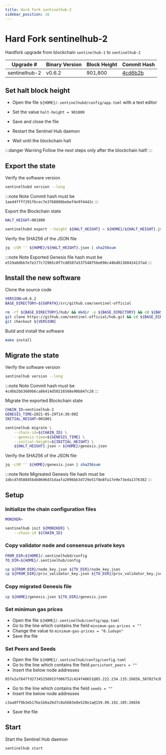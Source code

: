 ```yaml
---
title: Hard Fork sentinelhub-2
sidebar_position: 16
---
```


# Hard Fork sentinelhub-2

Hardfork upgrade from blockchain `sentinelhub-1` to `sentinelhub-2`

| **Upgrade #** | **Binary Version**  | **Block Height** | **Commit Hash** |
|---------------|---------------------|------------------|-----------------|
| sentinelhub-2 | v0.6.2              | 901,800          | [4cd6b2b](https://github.com/sentinel-official/hub/commit/4cd6b2bb3609b6ca86414d50216568e90b847c28) |

## Set halt block height

- Open the file `${HOME}/.sentinelhubd/config/app.toml` with a text editor

- Set the value `halt-height = 901800`

- Save and close the file

- Restart the Sentinel Hub daemon

- Wait until the blockchain halt

:::danger Warning
Follow the next steps only after the blockchain halt!
:::

## Export the state

Verify the software version

```bash
sentinelhubd version --long
```

:::note Note
Commit hash must be `1aed4ffff291f6cec7e3768806bebef4e9f4442c`
:::

Export the Blockchain state

```bash
HALT_HEIGHT=901800

sentinelhubd export --height ${HALT_HEIGHT} > ${HOME}/${HALT_HEIGHT}.json
```

Verify the SHA256 of the JSON file

```bash
jq -cSM '' ${HOME}/${HALT_HEIGHT}.json | sha256sum
```

:::note Note
Exported Genesis file hash must be `e519a0dbb7e7e177c72965c0f7cd8507a537548f56e696c44bd01360424137ad`
:::

## Install the new software

Clone the source code

```bash
VERSION=v0.6.2
BASE_DIRECTORY=${GOPATH}/src/github.com/sentinel-official

rm -rf ${BASE_DIRECTORY}/hub/ && mkdir -p ${BASE_DIRECTORY} && cd ${BASE_DIRECTORY}/ && \
git clone https://github.com/sentinel-official/hub.git && cd ${BASE_DIRECTORY}/hub/ && \
git checkout ${VERSION}
```

Build and install the software

```bash
make install
```

## Migrate the state

Verify the software version

```bash
sentinelhub version --long
```

:::note Note
Commit hash must be `4cd6b2bb3609b6ca86414d50216568e90b847c28`
:::

Migrate the exported Blockchain state

```bash
CHAIN_ID=sentinelhub-2
GENESIS_TIME=2021-05-29T14:30:00Z
INITIAL_HEIGHT=901801

sentinelhub migrate \
    --chain-id=${CHAIN_ID} \
    --genesis-time=${GENESIS_TIME} \
    --initial-height=${INITIAL_HEIGHT} \
    ${HALT_HEIGHT}.json > ${HOME}/genesis.json
```

Verify the SHA256 of the JSON file

```bash
jq -cSM '' ${HOME}/genesis.json | sha256sum
```

:::note Note
Migreated Genesis file hash must be `1dbcd7d58845b4b0696d31daafa2096bb3d729e51f8e8fa17e9e73eda1376382`
:::

## Setup

### Initialize the chain configuration files

```bash
MONIKER=

sentinelhub init ${MONIKER} \
    --chain-id ${CHAIN_ID}
```

### Copy validator node and consensus private keys

```bash
FROM_DIR=${HOME}/.sentinelhubd/config
TO_DIR=${HOME}/.sentinelhub/config

cp ${FROM_DIR}/node_key.json ${TO_DIR}/node_key.json
cp ${FROM_DIR}/priv_validator_key.json ${TO_DIR}/priv_validator_key.json
```

### Copy migrated Genesis file

```bash
cp ${HOME}/genesis.json ${TO_DIR}/genesis.json
```

### Set minimun gas prices

- Open the file `${HOME}/.sentinelhub/config/app.toml`
- Go to the line which contains the field `minimum-gas-prices = ""`
- Change the value to `minimum-gas-prices = "0.1udvpn"`
- Save the file

### Set Peers and Seeds

- Open the file `${HOME}/.sentinelhub/config/config.toml`
- Go to the line which contains the field `persistent_peers = ""`
- Insert the below node addresses

```text
05fe2a7847fd27345250915fd06752c424f40651@85.222.234.135:26656,387027e3b1180d3a619cbbf3462704a490785963@54.176.90.228:26656,63bd9cfce0f0d274aad5b166dd06d829021aec43@121.78.247.243:56656,855807cc6a919c22ec943050ebb5c80b23724ed0@3.239.11.246:26656,8caefbf8f4318ecc93f2c901cf11470e4a16c818@161.97.135.122:26656,9174af5f16f74660cccf49f893d243949af45f7f@54.177.29.46:26656,9fa528bd2b9e7c80724a1d8a4e1a2a8a83e7d123@142.93.72.221:26656,a77f6a094578dad899e2f40e0626b4c6d4705311@3.36.165.232:26656,bd45a11390d16d128a9eeea3935b53d7a1a3c120@15.236.127.69:26656,cdb8dd7628460a546ce1594ca0bc0c20366514cf@34.72.64.178:26656,d1efceccb04ded9a604e5235f76da86872157d68@161.97.149.223:26656,e00b23444cc8dbb353d5faa765ab36cfc0116b57@83.60.98.134:28685,e5ee89bd4fc371c6a0e66d2b8daefd891b6b87b5@157.90.117.58:26656,f7ceb735606f90df7eb6cd987641876955b6e325@46.4.55.150:36656
```

- Go to the line which contains the field `seeds = ""`
- Insert the below node addresses

```text
c3aa0ff9b3eb17be1b0a26d7c8a5683e8e528e1a@159.89.192.105:26656
```

- Save the file

## Start

Start the Sentinel Hub daemon

```bash
sentinelhub start
```